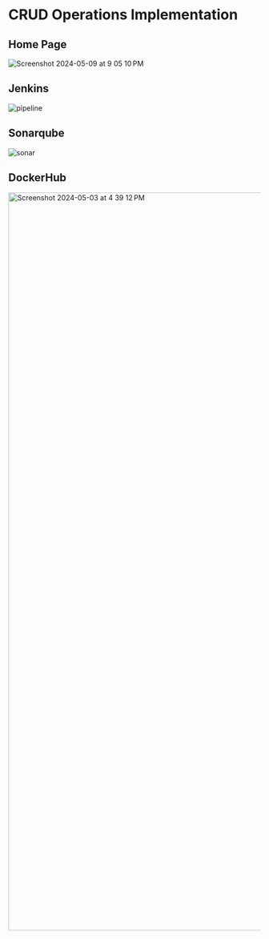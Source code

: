 # CRUD Operations Implementation

## Home Page
![Screenshot 2024-05-09 at 9 05 10 PM](https://github.com/tutu-AO/crud-operations-springboot/assets/98568883/8e168567-3fdd-46a8-bbc9-4637e83b5ed1)

## Jenkins
![pipeline](https://github.com/tutu-AO/crud-operations-springboot/assets/98568883/23a64c31-b9aa-4ada-b7a2-7df8716601d1)

## Sonarqube
![sonar](https://github.com/tutu-AO/crud-operations-springboot/assets/98568883/da604c79-2473-49b4-890d-5c8bd9cd0b40)

## DockerHub
<img width="1474" alt="Screenshot 2024-05-03 at 4 39 12 PM" src="https://github.com/tutu-AO/crud-operations-springboot/assets/98568883/10a3cc29-4a88-4120-bbfb-277f56b5c7fa">




